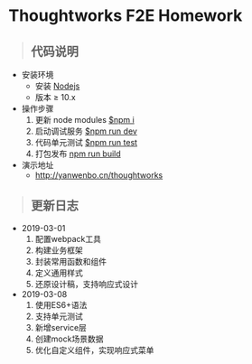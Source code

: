 <!-- ## You can run a static html file directly in dist or perform the following steps:
## 1. Install Nodejs LTS version.
## 2. Execute the "npm i" command to update node modules.
## 3. Execute the "npm run dev" command to run the development programe.
## 4. Execute the "npm run build" command if you want to build a product version. -->


# Thoughtworks F2E Homework
> ## 代码说明
* 安装环境
    * 安装 [Nodejs](https://nodejs.org/)
    * 版本 ≥ 10.x 
* 操作步骤
    1. 更新 node modules [$npm i]()
    2. 启动调试服务 [$npm run dev]()
    3. 代码单元测试 [$npm run test]()
    4. 打包发布 [npm run build]()
* 演示地址
    * http://yanwenbo.cn/thoughtworks
> ## 更新日志
* 2019-03-01
    1. 配置webpack工具
    2. 构建业务框架
    3. 封装常用函数和组件
    4. 定义通用样式
    5. 还原设计稿，支持响应式设计
* 2019-03-08
    1. 使用ES6+语法
    2. 支持单元测试
    3. 新增service层
    4. 创建mock场景数据
    5. 优化自定义组件，实现响应式菜单

